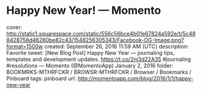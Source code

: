 # Happy New Year! — Momento

cover: http://static1.squarespace.com/static/556c56bce4b01e67824a592e/t/5c488428758d46280be82c43/1548256305343/Facebook-OG-Image.png?format=1500w
created: September 26, 2016 11:59 AM (UTC)
description: Favorite tweet: [New Blog Post] Happy New Year — journaling tips, templates and development updates. https://t.co/2nj3d22A35 #journaling #resolutions — Momento (@MomentoApp) January 2, 2016
folder: BOOKMRKS-MTHRFCKR / BROWSR-MTHRFCKR / Browser / Bookmarks / Pinboard
tags: pinboard
url: http://momentoapp.com/blog/2016/1/1/happy-new-year